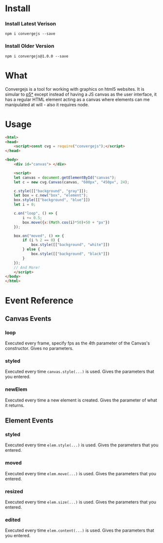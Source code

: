 # Install
### Install Latest Verison
```
npm i convergejs --save
```
### Install Older Version
```
npm i convergejs@1.0.0 --save
```

# What

Convergejs is a tool for working with graphics on html5 websites. It is simular to [p5*][1] except instead of having a JS canvas as the user interface, it has a regular HTML element acting as a canvas where elements can me manipulated at will - also it requires node.

# Usage

```html
<html>
<head>
	<script>const cvg = require("convergejs");</script>
</head>

<body>
	<div id="canvas"> </div>

	<script>
	let canvas = document.getElementById("canvas");
	let c = new cvg.Canvas(canvas, "600px", "450px", 24);

	c.style([["background", "gray"]]);
	let box = c.new("box", "element");
	box.style([["background", "blue"]])
	let i = 0;

	c.on("loop", () => {
		i += 0.5;
		box.move({x:(Math.cos(i)*50)+50 + "px"})
	});

	box.on("moved", () => {
		if (i % 2 == 0) {
			box.style([["background", "white"]])
		} else {
			box.style([["background", "black"]])
		}
	});
	// And More!
	</script>
</body>
</html>
```

# Event Reference
## Canvas Events
### loop
Executed every frame, specify fps as the 4th parameter of the Canvas's constructor. Gives no parameters.
### styled
Executed every time `canvas.style(...)` is used. Gives the parameters that you entered.
### newElem
Executed every time a new element is created. Gives the parameter of what it returns.
## Element Events
### styled
Executed every time `elem.style(...)` is used. Gives the parameters that you entered.
### moved
Executed every time `elem.move(...)` is used. Gives the parameters that you entered.
### resized
Executed every time `elem.size(...)` is used. Gives the parameters that you entered.
### edited
Executed every time `elem.content(...)` is used. Gives the parameters that you entered.

[1]: https://p5js.org/